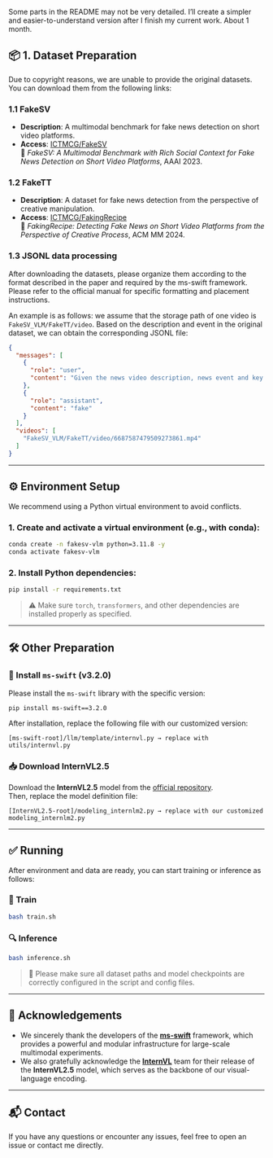 

Some parts in the README may not be very detailed. I’ll create a simpler and easier-to-understand version after I finish my current work. About 1 month.

## 📦 1. Dataset Preparation

Due to copyright reasons, we are unable to provide the original datasets.  
You can download them from the following links:

### 1.1 FakeSV

- **Description**: A multimodal benchmark for fake news detection on short video platforms.
- **Access**: [ICTMCG/FakeSV](https://github.com/ICTMCG/FakeSV)  
  📄 *FakeSV: A Multimodal Benchmark with Rich Social Context for Fake News Detection on Short Video Platforms*, AAAI 2023.

### 1.2 FakeTT

- **Description**: A dataset for fake news detection from the perspective of creative manipulation.
- **Access**: [ICTMCG/FakingRecipe](https://github.com/ICTMCG/FakingRecipe)  
  📄 *FakingRecipe: Detecting Fake News on Short Video Platforms from the Perspective of Creative Process*, ACM MM 2024.

### 1.3 JSONL data processing
After downloading the datasets, please organize them according to the format described in the paper and required by the ms-swift framework. Please refer to the official manual for specific formatting and placement instructions. 

An example is as follows: we assume that the storage path of one video is `FakeSV_VLM/FakeTT/video`. Based on the description and event in the original dataset, we can obtain the corresponding JSONL file:

```json
{
  "messages": [
    {
      "role": "user",
      "content": "Given the news video description, news event and key frames, you need to predict the authenticity of the news video. If the video is more likely to be fake news, return fake; otherwise, return real. Please avoid providing ambiguous evaluations such as undetermined. News video description: Jimmy Fallon ripped off Donald Trump's toupee, News event: Trump toupee video, News video key frames: <video>, Your prediction (no need to give your analysis, return real or fake only):"
    },
    {
      "role": "assistant",
      "content": "fake"
    }
  ],
  "videos": [
    "FakeSV_VLM/FakeTT/video/6687587479509273861.mp4"
  ]
}
```

---

## ⚙️ Environment Setup

We recommend using a Python virtual environment to avoid conflicts.

### 1. Create and activate a virtual environment (e.g., with conda):

```bash
conda create -n fakesv-vlm python=3.11.8 -y
conda activate fakesv-vlm
```

### 2. Install Python dependencies:

```bash
pip install -r requirements.txt
```

> ⚠️ Make sure `torch`, `transformers`, and other dependencies are installed properly as specified.

---

## 🛠️ Other Preparation

### 🔧 Install `ms-swift` (v3.2.0)

Please install the `ms-swift` library with the specific version:

```bash
pip install ms-swift==3.2.0
```

After installation, replace the following file with our customized version:

```text
[ms-swift-root]/llm/template/internvl.py → replace with utils/internvl.py
```

### 📥 Download InternVL2.5

Download the **InternVL2.5** model from the [official repository](https://github.com/OpenGVLab/InternVL).  
Then, replace the model definition file:

```text
[InternVL2.5-root]/modeling_internlm2.py → replace with our customized modeling_internlm2.py
```

---

## ✅ Running

After environment and data are ready, you can start training or inference as follows:

### 🔧 Train

```bash
bash train.sh
```

### 🔍 Inference

```bash
bash inference.sh
```

> 📌 Please make sure all dataset paths and model checkpoints are correctly configured in the script and config files.

---

## 🙏 Acknowledgements

- We sincerely thank the developers of the [**ms-swift**](https://github.com/modelscope/ms-swift) framework, which provides a powerful and modular infrastructure for large-scale multimodal experiments.
- We also gratefully acknowledge the [**InternVL**](https://github.com/OpenGVLab/InternVL) team for their release of the **InternVL2.5** model, which serves as the backbone of our visual-language encoding.

---

## 📬 Contact

If you have any questions or encounter any issues, feel free to open an issue or contact me directly.
